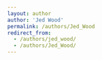 ```yaml
---
layout: author
author: 'Jed Wood'
permalink: /authors/Jed_Wood
redirect_from:
  - /authors/jed_wood/
  - /authors/Jed_Wood/
---
```

